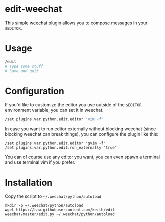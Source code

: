 # edit-weechat

This simple [weechat](https://weechat.org/) plugin allows you to
compose messages in your `$EDITOR`.

# Usage

```sh
/edit
# Type some stuff
# Save and quit
```

# Configuration

If you'd like to customize the editor you use outside of the `$EDITOR`
environment variable, you can set it in weechat.

```sh
/set plugins.var.python.edit.editor "vim -f"
```

In case you want to run editor externally without blocking weechat (since
blocking weechat can break things), you can configure the plugin like this:

```
/set plugins.var.python.edit.editor "gvim -f"
/set plugins.var.python.edit.run_externally "true"
```

You can of course use any editor you want, you can even spawn a terminal and
use terminal vim if you prefer.

# Installation

Copy the script to `~/.weechat/python/autoload`

```
mkdir -p ~/.weechat/python/autoload
wget https://raw.githubusercontent.com/keith/edit-weechat/master/edit.py ~/.weechat/python/autoload
```
